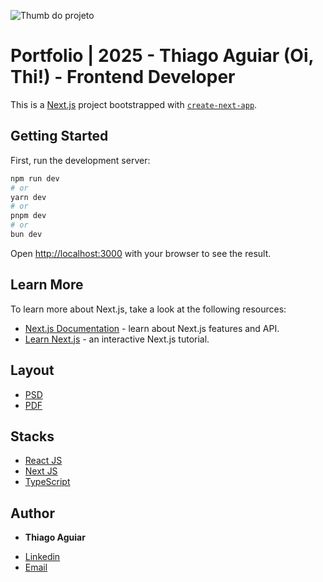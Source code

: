 ![Thumb do projeto](https://oithi.com.br/thumb.jpg)

# Portfolio | 2025 - Thiago Aguiar (Oi, Thi!) - Frontend Developer

This is a [Next.js](https://nextjs.org) project bootstrapped with [`create-next-app`](https://nextjs.org/docs/app/api-reference/cli/create-next-app).

## Getting Started

First, run the development server:

```bash
npm run dev
# or
yarn dev
# or
pnpm dev
# or
bun dev
```

Open [http://localhost:3000](http://localhost:3000) with your browser to see the result.


## Learn More

To learn more about Next.js, take a look at the following resources:

- [Next.js Documentation](https://nextjs.org/docs) - learn about Next.js features and API.
- [Learn Next.js](https://nextjs.org/learn) - an interactive Next.js tutorial.


## Layout

- [PSD](https://oithi.com.br/portfolio.psd)
- [PDF](https://oithi.com.br/portfolio.pdf)


## Stacks

- [React JS](https://react.dev/)
- [Next JS](https://nextjs.org/)
- [TypeScript](https://www.typescriptlang.org/)


## Author

* **Thiago Aguiar** 

- [Linkedin](https://www.linkedin.com/in/oithi)
- [Email](thiago.aguiar86@gmail.com)